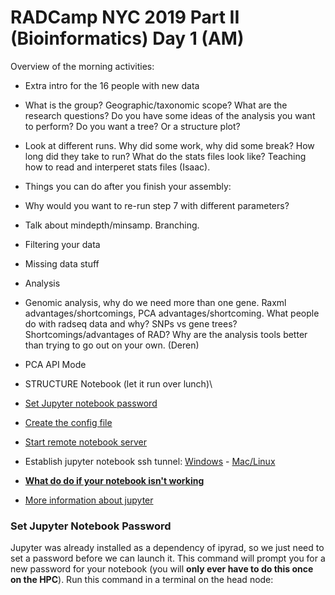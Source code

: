 # RADCamp NYC 2019 Part II (Bioinformatics) Day 1 (AM)

Overview of the morning activities:
* Extra intro for the 16 people with new data
 * What is the group? Geographic/taxonomic scope? What are the research questions? Do you have some ideas of the analysis you want to perform? Do you want a tree? Or a structure plot?
* Look at different runs. Why did some work, why did some break? How long did they take to run? What do the stats files look like? Teaching how to read and interperet stats files (Isaac).
* Things you can do after you finish your assembly: 
 * Why would you want to re-run step 7 with different parameters?
 * Talk about mindepth/minsamp. Branching.
 * Filtering your data
 * Missing data stuff
 * Analysis
* Genomic analysis, why do we need more than one gene. Raxml advantages/shortcomings, PCA advantages/shortcoming. What people do with radseq data and why? SNPs vs gene trees? Shortcomings/advantages of RAD? Why are the analysis tools better than trying to go out on your own. (Deren)
* PCA API Mode
* STRUCTURE Notebook (let it run over lunch)\

* [Set Jupyter notebook password](#set-jupyter-notebook-password)
* [Create the config file](#set-default-configuration-behavior)
* [Start remote notebook server](#run-notebook-server)
* Establish jupyter notebook ssh tunnel: [Windows](#windows-ssh-tunnel-configuration) - [Mac/Linux](#mac-ssh-tunnel-configuration)
* **[What do do if your notebook isn't working](#what-to-do-if-the-notebook-is-not-working)**
* [More information about jupyter](#useful-jupyter-tricks/ideas)

### Set Jupyter Notebook Password
Jupyter was already installed as a dependency of ipyrad, so we just
need to set a password before we can launch it. This command will
prompt you for a new password for your notebook (you will **only ever 
have to do this once on the HPC**). Run this command in a terminal on
the head node:
